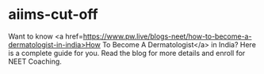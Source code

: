 # aiims-cut-off
Want to know &lt;a href=https://www.pw.live/blogs-neet/how-to-become-a-dermatologist-in-india>How To Become A Dermatologist&lt;/a> in India? Here is a complete guide for you. Read the blog for more details and enroll for NEET Coaching.
